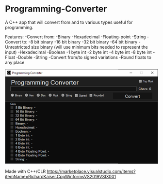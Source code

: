 # Programming-Converter

A C++ app that will convert from and to various types useful for programming. 

Features:
-Convert from:
-Binary
-Hexadecimal
-Floating-point
-String
-Convert to:
-8 bit binary
-16 bit binary
-32 bit binary
-64 bit binary
-Unrestricted size binary (will use minimum bits needed to represent the input)
-Hexadecimal
-Boolean
-1 byte int
-2 byte int
-4 byte int
-8 byte int
-Float
-Double
-String
-Convert from/to signed variations
-Round floats to any place
  
![](images/screenshot1.png)
  
Made with C++/CLR
https://marketplace.visualstudio.com/items?itemName=RichardKaiser.CppWinformsVS2019VSIX001
